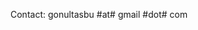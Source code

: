 Contact: gonultasbu #at# gmail #dot# com

<!--
**gonultasbu/gonultasbu** is a ✨ _special_ ✨ repository because its `README.md` (this file) appears on your GitHub profile.



